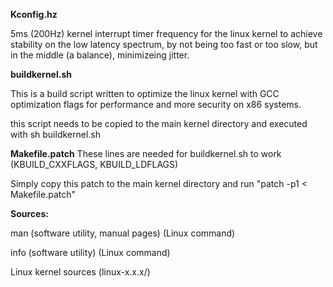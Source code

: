 **Kconfig.hz**

5ms (200Hz) kernel interrupt timer frequency for the linux kernel to achieve stability on the low latency spectrum, by not being too fast or too slow, but in the middle (a balance), minimizeing jitter.

**buildkernel.sh**

This is a build script written to optimize the linux kernel with GCC optimization flags for performance and more security on x86 systems.

this script needs to be copied to the main kernel directory and executed with sh buildkernel.sh

**Makefile.patch**
These lines are needed for buildkernel.sh to work (KBUILD_CXXFLAGS, KBUILD_LDFLAGS)

Simply copy this patch to the main kernel directory and run "patch -p1 < Makefile.patch"

**Sources:**

man (software utility, manual pages) (Linux command)

info (software utility) (Linux command)

Linux kernel sources (linux-x.x.x/)
